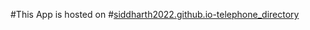 #This App is hosted on
#[siddharth2022.github.io-telephone_directory](siddharth2022.github.io-telephone_directory)
